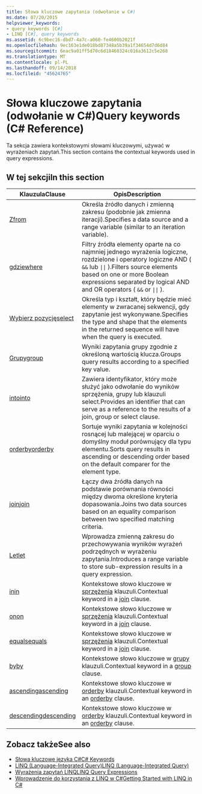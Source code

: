 ```yaml
---
title: Słowa kluczowe zapytania (odwołanie w C#)
ms.date: 07/20/2015
helpviewer_keywords:
- query keywords [C#]
- LINQ [C#], query keywords
ms.assetid: 6c9bec16-dbd7-4a7c-a060-fe4600b2021f
ms.openlocfilehash: 9ec163e1de018bd87348a5b39a1f34654d7d6d84
ms.sourcegitcommit: 6eac9a01ff5d70c6d18460324c016a3612c5e268
ms.translationtype: MT
ms.contentlocale: pl-PL
ms.lasthandoff: 09/14/2018
ms.locfileid: "45624765"
---
```

# <a name="query-keywords-c-reference"></a><span data-ttu-id="7e185-102">Słowa kluczowe zapytania (odwołanie w C#)</span><span class="sxs-lookup"><span data-stu-id="7e185-102">Query keywords (C# Reference)</span></span>

<span data-ttu-id="7e185-103">Ta sekcja zawiera kontekstowymi słowami kluczowymi, używać w wyrażeniach zapytań.</span><span class="sxs-lookup"><span data-stu-id="7e185-103">This section contains the contextual keywords used in query expressions.</span></span>

## <a name="in-this-section"></a><span data-ttu-id="7e185-104">W tej sekcji</span><span class="sxs-lookup"><span data-stu-id="7e185-104">In this section</span></span>

|<span data-ttu-id="7e185-105">Klauzula</span><span class="sxs-lookup"><span data-stu-id="7e185-105">Clause</span></span>|<span data-ttu-id="7e185-106">Opis</span><span class="sxs-lookup"><span data-stu-id="7e185-106">Description</span></span>|
|------------|-----------------|
|[<span data-ttu-id="7e185-107">Z</span><span class="sxs-lookup"><span data-stu-id="7e185-107">from</span></span>](from-clause.md)|<span data-ttu-id="7e185-108">Określa źródło danych i zmienną zakresu (podobnie jak zmienna iteracji).</span><span class="sxs-lookup"><span data-stu-id="7e185-108">Specifies a data source and a range variable (similar to an iteration variable).</span></span>|
|[<span data-ttu-id="7e185-109">gdzie</span><span class="sxs-lookup"><span data-stu-id="7e185-109">where</span></span>](where-clause.md)|<span data-ttu-id="7e185-110">Filtry źródła elementy oparte na co najmniej jednego wyrażenia logiczne, rozdzielone i operatory logiczne AND ( `&&` lub <code>&#124;&#124;</code> ).</span><span class="sxs-lookup"><span data-stu-id="7e185-110">Filters source elements based on one or more Boolean expressions separated by logical AND and OR operators ( `&&` or <code>&#124;&#124;</code> ).</span></span>|
|[<span data-ttu-id="7e185-111">Wybierz pozycję</span><span class="sxs-lookup"><span data-stu-id="7e185-111">select</span></span>](select-clause.md)|<span data-ttu-id="7e185-112">Określa typ i kształt, który będzie mieć elementy w zwracanej sekwencji, gdy zapytanie jest wykonywane.</span><span class="sxs-lookup"><span data-stu-id="7e185-112">Specifies the type and shape that the elements in the returned sequence will have when the query is executed.</span></span>|
|[<span data-ttu-id="7e185-113">Grupy</span><span class="sxs-lookup"><span data-stu-id="7e185-113">group</span></span>](group-clause.md)|<span data-ttu-id="7e185-114">Wyniki zapytania grupy zgodnie z określoną wartością klucza.</span><span class="sxs-lookup"><span data-stu-id="7e185-114">Groups query results according to a specified key value.</span></span>|
|[<span data-ttu-id="7e185-115">into</span><span class="sxs-lookup"><span data-stu-id="7e185-115">into</span></span>](into.md)|<span data-ttu-id="7e185-116">Zawiera identyfikator, który może służyć jako odwołanie do wyników sprzężenia, grupy lub klauzuli select.</span><span class="sxs-lookup"><span data-stu-id="7e185-116">Provides an identifier that can serve as a reference to the results of a join, group or select clause.</span></span>|
|[<span data-ttu-id="7e185-117">orderby</span><span class="sxs-lookup"><span data-stu-id="7e185-117">orderby</span></span>](orderby-clause.md)|<span data-ttu-id="7e185-118">Sortuje wyniki zapytania w kolejności rosnącej lub malejącej w oparciu o domyślny moduł porównujący dla typu elementu.</span><span class="sxs-lookup"><span data-stu-id="7e185-118">Sorts query results in ascending or descending order based on the default comparer for the element type.</span></span>|
|[<span data-ttu-id="7e185-119">join</span><span class="sxs-lookup"><span data-stu-id="7e185-119">join</span></span>](join-clause.md)|<span data-ttu-id="7e185-120">Łączy dwa źródła danych na podstawie porównania równości między dwoma określone kryteria dopasowania.</span><span class="sxs-lookup"><span data-stu-id="7e185-120">Joins two data sources based on an equality comparison between two specified matching criteria.</span></span>|
|[<span data-ttu-id="7e185-121">Let</span><span class="sxs-lookup"><span data-stu-id="7e185-121">let</span></span>](let-clause.md)|<span data-ttu-id="7e185-122">Wprowadza zmienną zakresu do przechowywania wyników wyrażeń podrzędnych w wyrażeniu zapytania.</span><span class="sxs-lookup"><span data-stu-id="7e185-122">Introduces a range variable to store sub-expression results in a query expression.</span></span>|
|[<span data-ttu-id="7e185-123">in</span><span class="sxs-lookup"><span data-stu-id="7e185-123">in</span></span>](in.md)|<span data-ttu-id="7e185-124">Kontekstowe słowo kluczowe w [sprzężenia](join-clause.md) klauzuli.</span><span class="sxs-lookup"><span data-stu-id="7e185-124">Contextual keyword in a [join](join-clause.md) clause.</span></span>|
|[<span data-ttu-id="7e185-125">on</span><span class="sxs-lookup"><span data-stu-id="7e185-125">on</span></span>](on.md)|<span data-ttu-id="7e185-126">Kontekstowe słowo kluczowe w [sprzężenia](join-clause.md) klauzuli.</span><span class="sxs-lookup"><span data-stu-id="7e185-126">Contextual keyword in a [join](join-clause.md) clause.</span></span>|
|[<span data-ttu-id="7e185-127">equals</span><span class="sxs-lookup"><span data-stu-id="7e185-127">equals</span></span>](equals.md)|<span data-ttu-id="7e185-128">Kontekstowe słowo kluczowe w [sprzężenia](join-clause.md) klauzuli.</span><span class="sxs-lookup"><span data-stu-id="7e185-128">Contextual keyword in a [join](join-clause.md) clause.</span></span>|
|[<span data-ttu-id="7e185-129">by</span><span class="sxs-lookup"><span data-stu-id="7e185-129">by</span></span>](by.md)|<span data-ttu-id="7e185-130">Kontekstowe słowo kluczowe w [grupy](group-clause.md) klauzuli.</span><span class="sxs-lookup"><span data-stu-id="7e185-130">Contextual keyword in a [group](group-clause.md) clause.</span></span>|
|[<span data-ttu-id="7e185-131">ascending</span><span class="sxs-lookup"><span data-stu-id="7e185-131">ascending</span></span>](ascending.md)|<span data-ttu-id="7e185-132">Kontekstowe słowo kluczowe w [orderby](orderby-clause.md) klauzuli.</span><span class="sxs-lookup"><span data-stu-id="7e185-132">Contextual keyword in an [orderby](orderby-clause.md) clause.</span></span>|
|[<span data-ttu-id="7e185-133">descending</span><span class="sxs-lookup"><span data-stu-id="7e185-133">descending</span></span>](descending.md)|<span data-ttu-id="7e185-134">Kontekstowe słowo kluczowe w [orderby](orderby-clause.md) klauzuli.</span><span class="sxs-lookup"><span data-stu-id="7e185-134">Contextual keyword in an [orderby](orderby-clause.md) clause.</span></span>|

## <a name="see-also"></a><span data-ttu-id="7e185-135">Zobacz także</span><span class="sxs-lookup"><span data-stu-id="7e185-135">See also</span></span>

- [<span data-ttu-id="7e185-136">Słowa kluczowe języka C#</span><span class="sxs-lookup"><span data-stu-id="7e185-136">C# Keywords</span></span>](index.md)
- [<span data-ttu-id="7e185-137">LINQ (Language-Integrated Query)</span><span class="sxs-lookup"><span data-stu-id="7e185-137">LINQ (Language-Integrated Query)</span></span>](../../programming-guide/concepts/linq/index.md)
- [<span data-ttu-id="7e185-138">Wyrażenia zapytań LINQ</span><span class="sxs-lookup"><span data-stu-id="7e185-138">LINQ Query Expressions</span></span>](../../../csharp/programming-guide/linq-query-expressions/index.md)
- [<span data-ttu-id="7e185-139">Wprowadzenie do korzystania z LINQ w C#</span><span class="sxs-lookup"><span data-stu-id="7e185-139">Getting Started with LINQ in C#</span></span>](../../../csharp/programming-guide/concepts/linq/getting-started-with-linq.md)